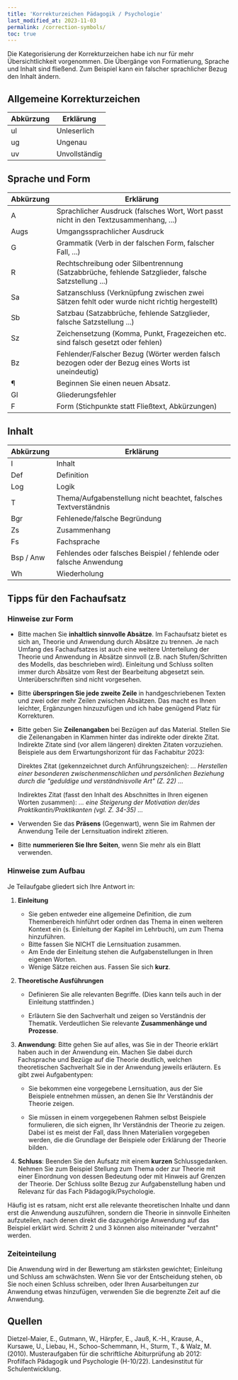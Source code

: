 ```yaml
---
title: 'Korrekturzeichen Pädagogik / Psychologie'
last_modified_at: 2023-11-03
permalink: /correction-symbols/
toc: true
---
```


Die Kategorisierung der Korrekturzeichen habe ich nur für mehr
Übersichtlichkeit vorgenommen. Die Übergänge von Formatierung, Sprache und
Inhalt sind fließend. Zum Beispiel kann ein falscher sprachlicher Bezug den
Inhalt ändern.

## Allgemeine Korrekturzeichen

| Abkürzung | Erklärung |
|----|----|
| ul | Unleserlich |
| ug | Ungenau |
| uv | Unvollständig |

## Sprache und Form

| Abkürzung | Erklärung |
|----|----|
| A | Sprachlicher Ausdruck (falsches Wort, Wort passt nicht in den Textzusammenhang, ...) |
| Augs | Umgangssprachlicher Ausdruck |
| G | Grammatik (Verb in der falschen Form, falscher Fall, ...) |
| R | Rechtschreibung oder Silbentrennung (Satzabbrüche, fehlende Satzglieder, falsche Satzstellung ...) |
| Sa | Satzanschluss (Verknüpfung zwischen zwei Sätzen fehlt oder wurde nicht richtig hergestellt) |
| Sb | Satzbau (Satzabbrüche, fehlende Satzglieder, falsche Satzstellung ...) |
| Sz | Zeichensetzung (Komma, Punkt, Fragezeichen etc. sind falsch gesetzt oder fehlen) |
| Bz | Fehlender/Falscher Bezug (Wörter werden falsch bezogen oder der Bezug eines Worts ist uneindeutig) |
| ¶ | Beginnen Sie einen neuen Absatz. |
| Gl | Gliederungsfehler |
| F | Form (Stichpunkte statt Fließtext, Abkürzungen) |

## Inhalt

| Abkürzung | Erklärung |
|----|----|
| I | Inhalt |
| Def | Definition |
| Log | Logik |
| T | Thema/Aufgabenstellung nicht beachtet, falsches Textverständnis |
| Bgr | Fehlenede/falsche Begründung |
| Zs | Zusammenhang |
| Fs | Fachsprache |
| Bsp / Anw | Fehlendes oder falsches Beispiel / fehlende oder falsche Anwendung |
| Wh | Wiederholung ||

## Tipps für den Fachaufsatz

### Hinweise zur Form

- Bitte machen Sie **inhaltlich sinnvolle Absätze**. Im Fachaufsatz bietet es sich
  an, Theorie und Anwendung durch Absätze zu trennen. Je nach Umfang des
  Fachaufsatzes ist auch eine weitere Unterteilung der Theorie und Anwendung in
  Absätze sinnvoll (z.B. nach Stufen/Schritten des Modells, das beschrieben
  wird). Einleitung und Schluss sollten immer durch Absätze vom Rest der
  Bearbeitung abgesetzt sein. Unterüberschriften sind nicht vorgesehen.

- Bitte **überspringen Sie jede zweite Zeile** in handgeschriebenen Texten und zwei
  oder mehr Zeilen zwischen Absätzen. Das macht es Ihnen leichter, Ergänzungen
  hinzuzufügen und ich habe genügend Platz für Korrekturen.

- Bitte geben Sie **Zeilenangaben** bei Bezügen auf das Material. Stellen Sie
  die Zeilenangaben in Klammen hinter das indirekte oder direkte Zitat.
  Indirekte Zitate sind (vor allem längeren) direkten Zitaten vorzuziehen.
  Beispiele aus dem Erwartungshorizont für das Fachabitur 2023:

  Direktes Zitat (gekennzeichnet durch Anführungszeichen): *... Herstellen
  einer besonderen zwischenmenschlichen und persönlichen Beziehung durch die
  "geduldige und verständnisvolle Art" (Z. 22) ...*

  Indirektes Zitat (fasst den Inhalt des Abschnittes in Ihren eigenen Worten
  zusammen): *... eine Steigerung der Motivation der/des
  Praktikantin/Praktikanten (vgl. Z. 34-35) ...*

- Verwenden Sie das **Präsens** (Gegenwart), wenn Sie im Rahmen der Anwendung
  Teile der Lernsituation indirekt zitieren.

- Bitte **nummerieren Sie Ihre Seiten**, wenn Sie mehr als ein Blatt verwenden.

### Hinweise zum Aufbau

Je Teilaufgabe gliedert sich Ihre Antwort in:

1. **Einleitung**

    - Sie geben entweder eine allgemeine Definition, die zum Themenbereich
      hinführt oder ordnen das Thema in einen weiteren Kontext ein (s.
      Einleitung der Kapitel im Lehrbuch), um zum Thema hinzuführen.
    - Bitte fassen Sie NICHT die Lernsituation zusammen.
    - Am Ende der Einleitung stehen die Aufgabenstellungen in Ihren eigenen
      Worten.
    - Wenige Sätze reichen aus. Fassen Sie sich **kurz**.

2. **Theoretische Ausführungen**

    - Definieren Sie alle relevanten Begriffe. (Dies kann teils auch in der
      Einleitung stattfinden.)

    - Erläutern Sie den Sachverhalt und zeigen so Verständnis der Thematik.
      Verdeutlichen Sie relevante **Zusammenhänge und Prozesse**.

3. **Anwendung**: Bitte gehen Sie auf alles, was Sie
   in der Theorie erklärt haben auch in der Anwendung ein. Machen Sie dabei
   durch Fachsprache und Bezüge auf die Theorie deutlich, welchen theoretischen
   Sachverhalt Sie in der Anwendung jeweils erläutern. Es gibt zwei
   Aufgabentypen:

    - Sie bekommen eine vorgegebene Lernsituation, aus der Sie Beispiele
      entnehmen müssen, an denen Sie Ihr Verständnis der Theorie zeigen.

    - Sie müssen in einem vorgegebenen Rahmen selbst Beispiele formulieren, die
      sich eignen, Ihr Verständnis der Theorie zu zeigen. Dabei ist es meist
      der Fall, dass Ihnen Materialien vorgegeben werden, die die Grundlage der
      Beispiele oder Erklärung der Theorie bilden.

4. **Schluss**: Beenden Sie den Aufsatz mit einem **kurzen** Schlussgedanken.
   Nehmen Sie zum Beispiel Stellung zum Thema oder zur Theorie mit einer
   Einordnung von dessen Bedeutung oder mit Hinweis auf Grenzen der Theorie.
   Der Schluss sollte Bezug zur Aufgabenstellung haben und Relevanz für das
   Fach Pädagogik/Psychologie.

Häufig ist es ratsam, nicht erst alle relevante theoretischen Inhalte und dann
erst die Anwendung auszuführen, sondern die Theorie in sinnvolle Einheiten
aufzuteilen, nach denen direkt die dazugehörige Anwendung auf das Beispiel
erklärt wird. Schritt 2 und 3 können also miteinander "verzahnt" werden.

### Zeiteinteilung

Die Anwendung wird in der Bewertung am stärksten gewichtet; Einleitung und
Schluss am schwächsten. Wenn Sie vor der Entscheidung stehen, ob Sie noch einen
Schluss schreiben, oder Ihren Ausarbeitungen zur Anwendung etwas hinzufügen,
verwenden Sie die begrenzte Zeit auf die Anwendung.

## Quellen

Dietzel-Maier, E., Gutmann, W., Härpfer, E., Jauß, K.-H., Krause, A., Kursawe,
U., Liebau, H., Schoo-Schemmann, H., Sturm, T., & Walz, M. (2010).
Musteraufgaben für die schriftliche Abiturprüfung ab 2012: Profilfach Pädagogik
und Psychologie (H-10/22). Landesinstitut für Schulentwicklung.
